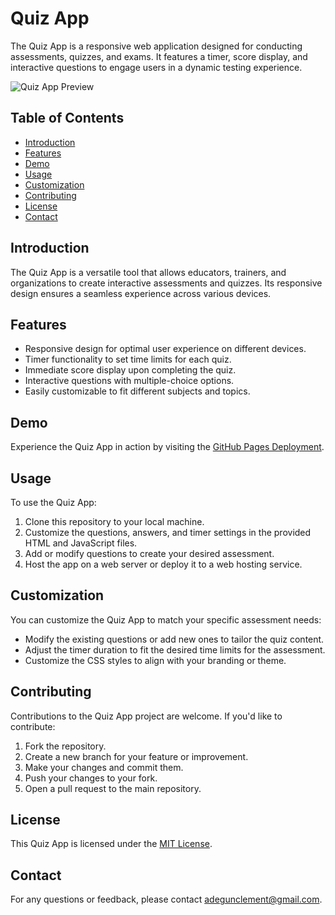 # Quiz App

The Quiz App is a responsive web application designed for conducting assessments, quizzes, and exams. It features a timer, score display, and interactive questions to engage users in a dynamic testing experience.

![Quiz App Preview](<insert screenshot or image link here>)

## Table of Contents

- [Introduction](#introduction)
- [Features](#features)
- [Demo](#demo)
- [Usage](#usage)
- [Customization](#customization)
- [Contributing](#contributing)
- [License](#license)
- [Contact](#contact)

## Introduction

The Quiz App is a versatile tool that allows educators, trainers, and organizations to create interactive assessments and quizzes. Its responsive design ensures a seamless experience across various devices.

## Features

- Responsive design for optimal user experience on different devices.
- Timer functionality to set time limits for each quiz.
- Immediate score display upon completing the quiz.
- Interactive questions with multiple-choice options.
- Easily customizable to fit different subjects and topics.

## Demo

Experience the Quiz App in action by visiting the [GitHub Pages Deployment](https://generalclez.github.io/Quiz_App/).

## Usage

To use the Quiz App:

1. Clone this repository to your local machine.
2. Customize the questions, answers, and timer settings in the provided HTML and JavaScript files.
3. Add or modify questions to create your desired assessment.
4. Host the app on a web server or deploy it to a web hosting service.

## Customization

You can customize the Quiz App to match your specific assessment needs:

- Modify the existing questions or add new ones to tailor the quiz content.
- Adjust the timer duration to fit the desired time limits for the assessment.
- Customize the CSS styles to align with your branding or theme.

## Contributing

Contributions to the Quiz App project are welcome. If you'd like to contribute:

1. Fork the repository.
2. Create a new branch for your feature or improvement.
3. Make your changes and commit them.
4. Push your changes to your fork.
5. Open a pull request to the main repository.

## License

This Quiz App is licensed under the [MIT License](LICENSE).

## Contact

For any questions or feedback, please contact [adegunclement@gmail.com](mailto:adegunclement@gmail.com.com).
